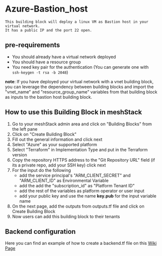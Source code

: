 # Azure-Bastion_host
    This building block will deploy a linux VM as Bastion host in your virtual network.
    It has a public IP and the port 22 open.

## pre-requirements
- You should already have a virtual network deployed
- You should have a resource group
- You need key pair for the authentication (You can generate one with ```ssh-keygen -t rsa -b 2048```)

**note**: If you have deployed your virtual network with a vnet building block, you can leverage the dependency between building blocks and import the "vnet_name" and "resource_group_name" variables from that building block as inputs to the bastion host building block.

## How to use this Building Block in meshStack 

1. Go to your meshStack admin area and click on "Building Blocks" from the left pane
2. Click on "Create Building Block"
3. Fill out the general information and click next
4. Select "Azure" as your supported platform 
5. Select "Terraform" in Implementation Type and put in the Terraform version
6. Copy the repository HTTPS address to the "Git Repository URL" field (if its a private repo, add your SSH key) click next
7. For the input do the following
    - add the service principal's "ARM_CLIENT_SECRET" and "ARM_CLIENT_ID" as Environmental Variable
    - add the add the "subscription_id" as "Platform Tenant ID"
    - add the rest of the variables as platform operator or user input
    - add your public key and use the name **key.pub** for the input variable name
8. On the next page, add the outputs from outputs.tf file and click on Create Building Block
9. Now users can add this building block to their tenants

## Backend configuration
Here you can find an example of how to create a backend.tf file on this [Wiki Page](https://github.com/meshcloud/building-blocks/wiki/%5BUser-Guide%5D-Setting-up-the-Backend-for-terraform-state#how-to-configure-backendtf-file-for-these-providers)